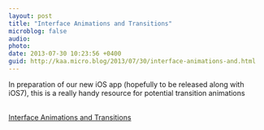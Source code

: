 ```yaml
---
layout: post
title: "Interface Animations and Transitions"
microblog: false
audio: 
photo: 
date: 2013-07-30 10:23:56 +0400
guid: http://kaa.micro.blog/2013/07/30/interface-animations-and.html
---
```

<p>In preparation of our new iOS app (hopefully to be released along with iOS7), this is a really handy resource for potential transition animations</p><br /><a href='http://www.inpixelitrust.fr/blog/en/interface-animations-and-transitions-where-to-get-inspiration/'>Interface Animations and Transitions</a>
